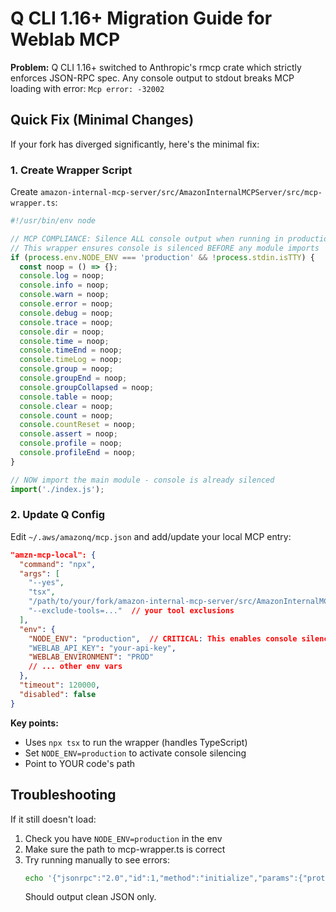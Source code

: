 # Q CLI 1.16+ Migration Guide for Weblab MCP

**Problem:** Q CLI 1.16+ switched to Anthropic's rmcp crate which strictly enforces JSON-RPC spec. Any console output to stdout breaks MCP loading with error: `Mcp error: -32002`

## Quick Fix (Minimal Changes)

If your fork has diverged significantly, here's the minimal fix:

### 1. Create Wrapper Script

Create `amazon-internal-mcp-server/src/AmazonInternalMCPServer/src/mcp-wrapper.ts`:

```typescript
#!/usr/bin/env node

// MCP COMPLIANCE: Silence ALL console output when running in production mode
// This wrapper ensures console is silenced BEFORE any module imports
if (process.env.NODE_ENV === 'production' && !process.stdin.isTTY) {
  const noop = () => {};
  console.log = noop;
  console.info = noop;
  console.warn = noop;
  console.error = noop;
  console.debug = noop;
  console.trace = noop;
  console.dir = noop;
  console.time = noop;
  console.timeEnd = noop;
  console.timeLog = noop;
  console.group = noop;
  console.groupEnd = noop;
  console.groupCollapsed = noop;
  console.table = noop;
  console.clear = noop;
  console.count = noop;
  console.countReset = noop;
  console.assert = noop;
  console.profile = noop;
  console.profileEnd = noop;
}

// NOW import the main module - console is already silenced
import('./index.js');
```

### 2. Update Q Config

Edit `~/.aws/amazonq/mcp.json` and add/update your local MCP entry:

```json
"amzn-mcp-local": {
  "command": "npx",
  "args": [
    "--yes", 
    "tsx", 
    "/path/to/your/fork/amazon-internal-mcp-server/src/AmazonInternalMCPServer/src/mcp-wrapper.ts",
    "--exclude-tools=..."  // your tool exclusions
  ],
  "env": {
    "NODE_ENV": "production",  // CRITICAL: This enables console silencing
    "WEBLAB_API_KEY": "your-api-key",
    "WEBLAB_ENVIRONMENT": "PROD"
    // ... other env vars
  },
  "timeout": 120000,
  "disabled": false
}
```

**Key points:**
- Uses `npx tsx` to run the wrapper (handles TypeScript)
- Set `NODE_ENV=production` to activate console silencing
- Point to YOUR code's path

## Troubleshooting

If it still doesn't load:
1. Check you have `NODE_ENV=production` in the env
2. Make sure the path to mcp-wrapper.ts is correct
3. Try running manually to see errors:
   ```bash
   echo '{"jsonrpc":"2.0","id":1,"method":"initialize","params":{"protocolVersion":"0.1.0","capabilities":{},"clientInfo":{"name":"test","version":"1.0.0"}}}' | NODE_ENV=production npx tsx /path/to/mcp-wrapper.ts
   ```
   Should output clean JSON only.


